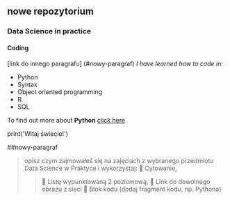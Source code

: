 ## nowe repozytorium

### Data Science in practice

#### Coding
[link do innego paragrafu] (#nowy-paragraf)
_I have learned how to code in:_

- Python
 - Syntax
 - Object oriented programming
- R
- SQL

To find out more about **Python** [click here](http://python.org)

print('Witaj świecie!')

##nowy-paragraf
> opisz czym zajmowałeś się na zajęciach z wybranego przedmiotu Data Science w Praktyce i wykorzystaj:
>  Cytowanie,
>>  Listę wypunktowaną 2 poziomową,
 Link do dowolnego obrazu z sieci
 Blok kodu (dodaj fragment kodu, np. Pythona)
